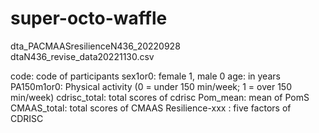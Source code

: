 # super-octo-waffle

dta_PACMAASresilienceN436_20220928
dtaN436_revise_data20221130.csv

code: code of participants
sex1or0: female 1, male 0
age: in years
PA150m1or0: Physical activity (0 = under 150 min/week; 1 = over 150 min/week)
cdrisc_total: total scores of cdrisc
Pom_mean: mean of PomS
CMAAS_total: total scores of CMAAS
Resilience-xxx : five factors of CDRISC
